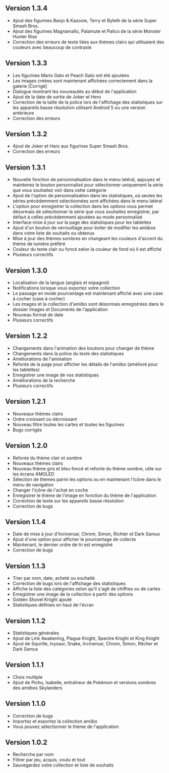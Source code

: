 ## Version 1.3.4
- Ajout des figurines Banjo & Kazooie, Terry et Byleth de la série Super Smash Bros.
- Ajout des figurines Magnamallo, Palamute et Palico de la série Monster Hunter Rise
- Correction des erreurs de texte liées aux thèmes clairs qui utilisaient des couleurs avec beaucoup de contraste

## Version 1.3.3
- Les figurines Mario Gato et Peach Gato ont été ajoutées
- Les images créées sont maintenant affichées correctement dans la galerie [Corrigé]
- Dialogue montrant les nouveautés au début de l'application
- Ajout de la date de sortie de Joker et Hero
- Correction de la taille de la police lors de l'affichage des statistiques sur les appareils basse résolution utilisant Android 5 ou une version antérieure
- Correction des erreurs

## Version 1.3.2
- Ajout de Joker et Hero aux figurines Super Smash Bros.
- Correction des erreurs

## Version 1.3.1
- Nouvelle fonction de personnalisation dans le menu latéral, appuyez et maintenez le bouton personnalisé pour sélectionner uniquement la série que vous souhaitez voir dans cette catégorie
- Ajout de l'option de personnalisation dans les statistiques, où seules les séries précédemment sélectionnées sont affichées dans le menu latéral
- L'option pour enregistrer la collection dans les options vous permet désormais de sélectionner la série que vous souhaitez enregistrer, par défaut à celles précédemment ajoutées au mode personnalisé
- Interface mise à jour sur la page des statistiques pour les tablettes
- Ajout d'un bouton de verrouillage pour éviter de modifier les amiibos dans votre liste de souhaits ou obtenus
- Mise à jour des thèmes sombres en changeant les couleurs d'accent du thème de lumière préféré
- Couleur du texte clair ou foncé selon la couleur de fond où il est affiché
- Plusieurs correctifs

## Version 1.3.0
- Localisation de la langue (anglais et espagnol)
- Notifications lorsque vous exportez votre collection
- Le passage en mode pourcentage est maintenant affiché avec une case à cocher (case à cocher)
- Les images et la collection d'amiibo sont désormais enregistrées dans le dossier Images et Documents de l'application
- Nouveau format de date
- Plusieurs correctifs

## Version 1.2.2
- Changements dans l'animation des boutons pour changer de thème
- Changements dans la police du texte des statistiques
- Améliorations de l'animation
- Refonte de la page pour afficher les détails de l'amiibo (amélioré pour les tablettes)
- Enregistrer une image de vos statistiques
- Améliorations de la recherche
- Plusieurs correctifs

## Version 1.2.1
- Nouveaux thèmes clairs
- Ordre croissant ou décroissant
- Nouveau filtre toutes les cartes et toutes les figurines
- Bugs corrigés

## Version 1.2.0
- Refonte du thème clair et sombre
- Nouveaux thèmes clairs
- Nouveau thème gris et bleu foncé et refonte du thème sombre, utile sur les écrans AMOLED
- Sélection de thèmes parmi les options ou en maintenant l'icône dans le menu de navigation
- Changer l'icône de l'achat en coche
- Enregistrer le thème de l'image en fonction du thème de l'application
- Correction de texte sur les appareils basse résolution
- Correction de bugs

## Version 1.1.4
- Date de mise à jour d'Incineroar, Chrom, Simon, Richter et Dark Samus
- Ajout d'une option pour afficher le pourcentage de collecte
- Maintenant, le dernier ordre de tri est enregistré
- Correction de bugs

## Version 1.1.3
- Trier par nom, date, acheté ou souhaité
- Correction de bugs lors de l'affichage des statistiques
- Affiche la liste des catégories selon qu'il s'agit de chiffres ou de cartes
- Enregistrer une image de la collection à partir des options
- Golden Shovel Knight ajouté
- Statistiques définies en haut de l'écran

## Version 1.1.2
- Statistiques générales
- Ajout de Link Awakening, Plague Knight, Spectre Knight et King Knight
- Ajout de Squirtle, Ivysaur, Snake, Incineroar, Chrom, Simon, Ritcher et Dark Samus

## Version 1.1.1
- Choix multiple
- Ajout de Pichu, Isabelle, entraîneur de Pokémon et versions sombres des amiibos Skylanders

## Version 1.1.0
- Correction de bugs
- Importez et exportez la collection amiibo
- Vous pouvez sélectionner le thème de l'application

## Version 1.0.2
- Recherche par nom
- Filtrer par jeu, acquis, voulu et tout
- Sauvegardez votre collection et liste de souhaits